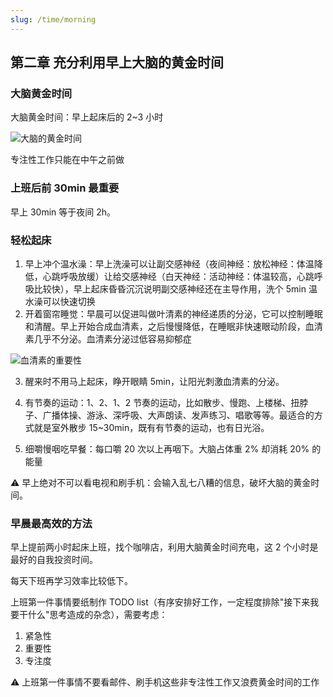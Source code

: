 ```yaml
---
slug: /time/morning
---
```


## 第二章 充分利用早上大脑的黄金时间

### 大脑黄金时间

大脑黄金时间：早上起床后的 2~3 小时

![大脑的黄金时间](https://img.wukaipeng.com/2023/0825-174648-weread_image_25851461285085.jpeg)

专注性工作只能在中午之前做

### 上班后前 30min 最重要

早上 30min 等于夜间 2h。

### 轻松起床

1. 早上冲个温水澡：早上洗澡可以让副交感神经（夜间神经：放松神经：体温降低，心跳呼吸放缓）让给交感神经（白天神经：活动神经：体温较高，心跳呼吸比较快），早上起床昏昏沉沉说明副交感神经还在主导作用，洗个 5min 温水澡可以快速切换
2. 开着窗帘睡觉：早晨可以促进叫做叶清素的神经递质的分泌，它可以控制睡眠和清醒。早上开始合成血清素，之后慢慢降低，在睡眠非快速眼动阶段，血清素几乎不分泌。血清素分泌过低容易抑郁症

![血清素的重要性](https://img.wukaipeng.com/2023/0825-174703-weread_image_26908740357130.jpeg)

3. 醒来时不用马上起床，睁开眼睛 5min，让阳光刺激血清素的分泌。

4. 有节奏的运动：1、2、1、2 节奏的运动，比如散步、慢跑、上楼梯、扭脖子、广播体操、游泳、深呼吸、大声朗读、发声练习、唱歌等等。最适合的方式就是室外散步 15~30min，既有有节奏的运动，也有日光浴。

5. 细嚼慢咽吃早餐：每口嚼 20 次以上再咽下。大脑占体重 2% 却消耗 20% 的能量

⚠️ 早上绝对不可以看电视和刷手机：会输入乱七八糟的信息，破坏大脑的黄金时间。

### 早晨最高效的方法

早上提前两小时起床上班，找个咖啡店，利用大脑黄金时间充电，这 2 个小时是最好的自我投资时间。

每天下班再学习效率比较低下。

上班第一件事情要纸制作 TODO list（有序安排好工作，一定程度排除"接下来我要干什么"思考造成的杂念），需要考虑：

1. 紧急性
2. 重要性
3. 专注度

⚠️ 上班第一件事情不要看邮件、刷手机这些非专注性工作又浪费黄金时间的工作 